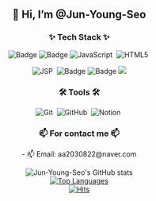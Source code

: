 <h2 align="center">👋 Hi, I’m @Jun-Young-Seo</h2>

<h3 align="center">✨ Tech Stack ✨</h3>

<div align="center">
  
  ![Badge](https://img.shields.io/badge/Java-ED8B00?style=for-the-badge&logo=openjdk&logoColor=white)
  ![Badge](https://img.shields.io/badge/Python-3776AB?style=for-the-badge&logo=python&logoColor=white)
  <img src="https://img.shields.io/badge/javascript-F7DF1E.svg?style=for-the-badge&logo=javascript&logoColor=20232a" alt="JavaScript">&nbsp;
  <img src="https://img.shields.io/badge/html5-E34F26.svg?style=for-the-badge&logo=html5&logoColor=white" alt="HTML5">&nbsp;
</div>
<div align="center">

  <img src="https://img.shields.io/badge/jsp-green?style=for-the-badge" alt="JSP">&nbsp;
  ![Badge](https://img.shields.io/badge/React-61DAFB?style=for-the-badge&logo=React&logoColor=white)
  ![Badge](https://img.shields.io/badge/Android-3DDC84?style=for-the-badge&logo=android&logoColor=white)
  <img src="https://img.shields.io/badge/SpringBoot-6DB33F?style=for-the-badge&logo=Spring&logoColor=white">

</div>


<h3 align="center">🛠 Tools 🛠</h3>
<div align="center">
  <img src="https://img.shields.io/badge/git-F05033.svg?style=for-the-badge&logo=git&logoColor=white" alt="Git">&nbsp;
  <img src="https://img.shields.io/badge/github-181717.svg?style=for-the-badge&logo=github&logoColor=white" alt="GitHub">&nbsp;
  <img src="https://img.shields.io/badge/Notion-F3F3F3.svg?style=for-the-badge&logo=notion&logoColor=black" alt="Notion">&nbsp;
</div>


<h3 align="center">📫 For contact me 📫</h3>
<p align="center">
  - 📫 Email: aa2030822@naver.com
</p>

<div align="center">
  <img src="https://github-readme-stats.vercel.app/api?username=Jun-Young-Seo&show_icons=true&theme=radical" alt="Jun-Young-Seo's GitHub stats">
</div>
<div align="center">
  <a href="https://github.com/anuraghazra/github-readme-stats">
    <img src="https://github-readme-stats.vercel.app/api/top-langs/?username=Jun-Young-Seo&layout=compact" alt="Top Languages">
  </a>
</div>

<div align="center">
  <a href="https://hits.seeyoufarm.com">
    <img src="https://hits.seeyoufarm.com/api/count/incr/badge.svg?url=https%3A%2F%2Fgithub.com%2Flhjbg0821&count_bg=%2379C83D&title_bg=%23555555&icon=&icon_color=%23E7E7E7&title=hits&edge_flat=false" alt="Hits">
  </a>
</div>

